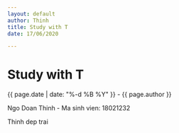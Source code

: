 ```yaml
---
layout: default
author: Thinh
title: Study with T
date: 17/06/2020

---
```

<h1>Study with T</h1>
<p>{{ page.date | date: "%-d %B %Y" }} - {{ page.author }}</p>
<p> Ngo Doan Thinh - Ma sinh vien: 18021232</p>
<p> Thinh dep trai </p> 
